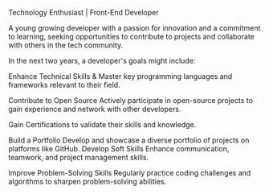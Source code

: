 Technology Enthusiast | Front-End Developer

A young growing developer with a passion for innovation
and a commitment to
learning, seeking
opportunities
to contribute to projects and collaborate with others in the tech community.

In the next two years, a developer's goals might include:

Enhance Technical Skills & Master key programming languages and frameworks relevant to their
field.

Contribute to Open Source Actively participate in open-source projects to gain experience and
network with other
developers.

Gain Certifications to validate their skills and knowledge.

Build a Portfolio Develop and showcase a diverse portfolio of projects on platforms like GitHub.
Develop Soft Skills Enhance communication, teamwork, and project management skills.

Improve Problem-Solving Skills Regularly practice coding challenges and algorithms to
sharpen problem-solving
abilities.
